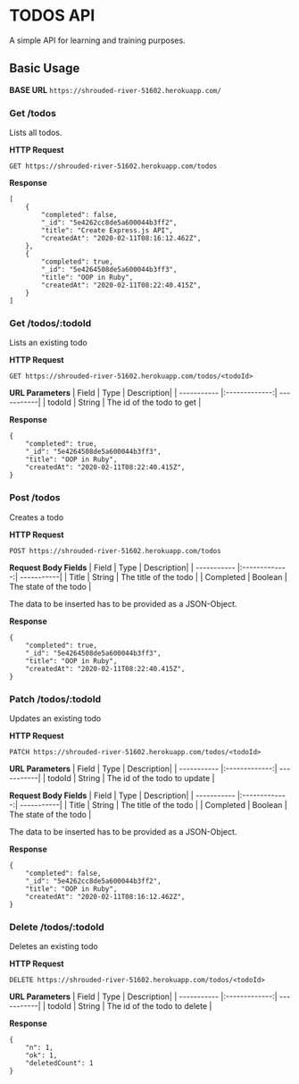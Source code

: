 # TODOS API

A simple API for learning and training purposes.

## Basic Usage

**BASE URL** `https://shrouded-river-51602.herokuapp.com/`

### Get /todos
Lists all todos.

**HTTP Request**
```
GET https://shrouded-river-51602.herokuapp.com/todos
````
**Response**
```
[
    {
        "completed": false,
        "_id": "5e4262cc8de5a600044b3ff2",
        "title": "Create Express.js API",
        "createdAt": "2020-02-11T08:16:12.462Z",
    },
    {
        "completed": true,
        "_id": "5e4264508de5a600044b3ff3",
        "title": "OOP in Ruby",
        "createdAt": "2020-02-11T08:22:40.415Z",
    }
]
```

### Get /todos/:todoId
Lists an existing todo

**HTTP Request**

```
GET https://shrouded-river-51602.herokuapp.com/todos/<todoId>
```

**URL Parameters**
| Field        | Type | Description|
| -----------  |:-------------:| -----------|
| todoId      | String | The id of the todo to get |

**Response**
```
{
    "completed": true,
    "_id": "5e4264508de5a600044b3ff3",
    "title": "OOP in Ruby",
    "createdAt": "2020-02-11T08:22:40.415Z",
}
```


### Post /todos
Creates a todo

**HTTP Request**

```
POST https://shrouded-river-51602.herokuapp.com/todos
```

**Request Body Fields**
| Field        | Type | Description|
| -----------  |:-------------:| -----------|
| Title      | String | The title of the todo |
| Completed | Boolean | The state of the todo |

The data to be inserted has to be provided as a JSON-Object.

**Response**
```
{
    "completed": true,
    "_id": "5e4264508de5a600044b3ff3",
    "title": "OOP in Ruby",
    "createdAt": "2020-02-11T08:22:40.415Z",
}
```

### Patch /todos/:todoId
Updates an existing todo

**HTTP Request**

```
PATCH https://shrouded-river-51602.herokuapp.com/todos/<todoId>
```

**URL Parameters**
| Field        | Type | Description|
| -----------  |:-------------:| -----------|
| todoId      | String | The id of the todo to update |

**Request Body Fields**
| Field        | Type | Description|
| -----------  |:-------------:| -----------|
| Title      | String | The title of the todo |
| Completed | Boolean | The state of the todo |

The data to be inserted has to be provided as a JSON-Object.

**Response**
```
{
    "completed": false,
    "_id": "5e4262cc8de5a600044b3ff2",
    "title": "OOP in Ruby",
    "createdAt": "2020-02-11T08:16:12.462Z",
}
```

### Delete /todos/:todoId
Deletes an existing todo

**HTTP Request**

```
DELETE https://shrouded-river-51602.herokuapp.com/todos/<todoId>
```

**URL Parameters**
| Field        | Type | Description|
| -----------  |:-------------:| -----------|
| todoId      | String | The id of the todo to delete |

**Response**
```
{
    "n": 1,
    "ok": 1,
    "deletedCount": 1
}
```
